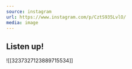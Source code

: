 ```yaml
---
source: instagram
url: https://www.instagram.com/p/CztS935LvlO/
media: image
---
```


## Listen up!

![[3237327123889715534]]

